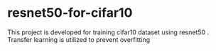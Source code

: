# resnet50-for-cifar10
This project is developed for training cifar10 dataset using resnet50 . Transfer learning is utilized to prevent overfitting
